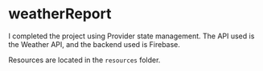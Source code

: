 # weatherReport


I completed the project using Provider state management. The API used is the Weather API, and the backend used is Firebase.

Resources are located in the `resources` folder.
